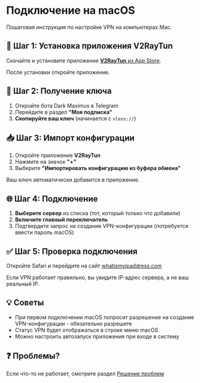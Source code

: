 # Подключение на macOS

Пошаговая инструкция по настройке VPN на компьютерах Mac.

## 🍎 Шаг 1: Установка приложения V2RayTun

Скачайте и установите приложение [**V2RayTun** из App Store](https://apps.apple.com/ru/app/v2raytun/id6476628951).

После установки откройте приложение.

## 🔑 Шаг 2: Получение ключа

1. Откройте бота Dark Maximus в Telegram
2. Перейдите в раздел **"Моя подписка"**
3. **Скопируйте ваш ключ** (начинается с `vless://`)

## 📥 Шаг 3: Импорт конфигурации

1. Откройте приложение **V2RayTun**
2. Нажмите на значок **"+"**
3. Выберите **"Импортировать конфигурацию из буфера обмена"**

Ваш ключ автоматически добавится в приложение.

## 🌐 Шаг 4: Подключение

1. **Выберите сервер** из списка (тот, который только что добавили)
2. **Включите главный переключатель**
3. Подтвердите запрос на создание VPN-конфигурации (потребуется ввести пароль macOS)

## ✅ Шаг 5: Проверка подключения

Откройте Safari и перейдите на сайт [whatismyipaddress.com](https://whatismyipaddress.com/)

Если VPN работает правильно, вы увидите IP-адрес сервера, а не ваш реальный IP.

## 💡 Советы

- При первом подключении macOS попросит разрешение на создание VPN-конфигурации - обязательно разрешите
- Статус VPN будет отображаться в строке меню macOS
- Можно настроить автозапуск приложения при входе в систему

## ❓ Проблемы?

Если что-то не работает, смотрите раздел [Решение проблем](../troubleshooting.md)

